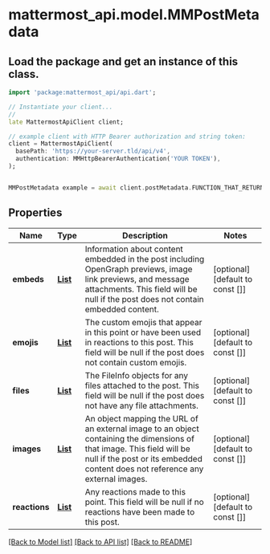 # mattermost_api.model.MMPostMetadata

## Load the package and get an instance of this class.
```dart
import 'package:mattermost_api/api.dart';

// Instantiate your client...
//
late MattermostApiClient client;

// example client with HTTP Bearer authorization and string token:
client = MattermostApiClient(
  basePath: 'https://your-server.tld/api/v4',
  authentication: MMHttpBearerAuthentication('YOUR TOKEN'),
);


MMPostMetadata example = await client.postMetadata.FUNCTION_THAT_RETURNS_THIS_CLASS();

```

## Properties
Name | Type | Description | Notes
------------ | ------------- | ------------- | -------------
**embeds** | [**List<MMPostMetadataEmbedsInner>**](MMPostMetadataEmbedsInner.md) | Information about content embedded in the post including OpenGraph previews, image link previews, and message attachments. This field will be null if the post does not contain embedded content.  | [optional] [default to const []]
**emojis** | [**List<MMEmoji>**](MMEmoji.md) | The custom emojis that appear in this point or have been used in reactions to this post. This field will be null if the post does not contain custom emojis.  | [optional] [default to const []]
**files** | [**List<MMFileInfo>**](MMFileInfo.md) | The FileInfo objects for any files attached to the post. This field will be null if the post does not have any file attachments.  | [optional] [default to const []]
**images** | [**List<MMPostMetadataImagesInner>**](MMPostMetadataImagesInner.md) | An object mapping the URL of an external image to an object containing the dimensions of that image. This field will be null if the post or its embedded content does not reference any external images.  | [optional] [default to const []]
**reactions** | [**List<MMReaction>**](MMReaction.md) | Any reactions made to this point. This field will be null if no reactions have been made to this post.  | [optional] [default to const []]

[[Back to Model list]](../GENERATED_README.md#documentation-for-models) [[Back to API list]](../GENERATED_README.md#documentation-for-api-endpoints) [[Back to README]](../GENERATED_README.md)


